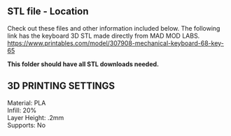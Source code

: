 ## STL file - Location 
Check out these files and other information included below. The following link has the keyboard 3D STL made directly from MAD MOD LABS. <br>
https://www.printables.com/model/307908-mechanical-keyboard-68-key-65

**This folder should have all STL downloads needed.**

## 3D PRINTING SETTINGS  <br>
Material: PLA <br>
Infill: 20% <br>
Layer Height: .2mm <br>
Supports: No <br>

